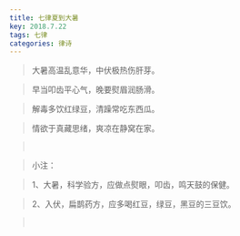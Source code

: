 ```yaml
---
title: 七律夏到大暑
key: 2018.7.22
tags: 七律
categories: 律诗
---
```


<blockquote class="blockquote-center">大暑高温乱意华，中伏极热伤肝芽。
</blockquote>
<blockquote class="blockquote-center">早当叩齿平心气，晚要熨眉润肠滑。
</blockquote>
<blockquote class="blockquote-center">解毒多饮红绿豆，清躁常吃东西瓜。
</blockquote>
<blockquote class="blockquote-center">情欲于真藏思绪，爽凉在静窝在家。
</blockquote>
<blockquote class="blockquote-center"></br>
</blockquote>
<blockquote class="blockquote-center">小注：
</blockquote>
<blockquote class="blockquote-center">1、大暑，科学验方，应做点熨眼，叩齿，鸣天鼓的保健。
</blockquote>
<blockquote class="blockquote-center">2、入伏，扁鹊药方，应多喝红豆，绿豆，黑豆的三豆饮。
</blockquote>
<blockquote class="blockquote-center"></br>
</blockquote>
